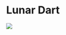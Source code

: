 # Lunar Dart

![](https://banners.beyondco.de/Lunar%20Date.png?theme=dark&packageManager=dart%20pub%20add&packageName=lunar_date&pattern=architect&style=style_1&description=Lunar+date+library+for+dart&md=1&showWatermark=1&fontSize=100px&images=calendar)
